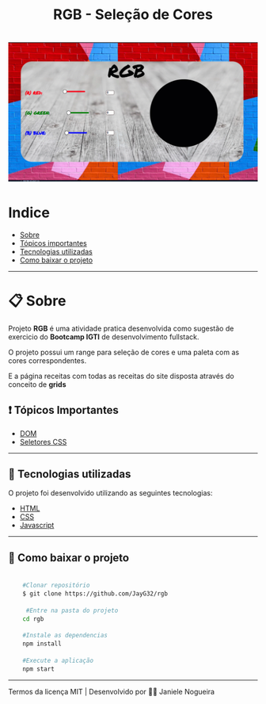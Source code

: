 <h1 align="center"> RGB - Seleção de Cores<h1>
<h1> <img src="img/rgb.gif" alt=""> <h1>

# Indice
- [Sobre](#-sobre)
- [Tópicos importantes](#-tópicos-importantes)
- [Tecnologias utilizadas](#-tecnologias-utilizadas)
- [Como baixar o projeto](#-como-baixar-o-projeto)

---

# 📋 Sobre
Projeto **RGB** é uma atividade pratica desenvolvida como sugestão de exercicio do **Bootcamp IGTI** de desenvolvimento fullstack.

O projeto possui um range para seleção de cores e uma paleta com as cores correspondentes.

E a página receitas com todas as receitas do site disposta através do conceito de  **grids**


##  ❗ Tópicos Importantes
- [DOM](https://www.w3schools.com/js/js_htmldom.asp)
- [Seletores CSS](https://developer.mozilla.org/pt-BR/docs/Web/CSS/Getting_Started/Seletores)

---

## 🚀 Tecnologias utilizadas 

O projeto foi desenvolvido utilizando as seguintes tecnologias:

- [HTML](https://www.w3schools.com/html/)
- [CSS](https://www.w3schools.com/css/default.asp)
- [Javascript](https://www.w3schools.com/js/default.asp)


---

## 📁 Como baixar o projeto
```bash

    #Clonar repositório
    $ git clone https://github.com/JayG32/rgb

     #Entre na pasta do projeto
    cd rgb

    #Instale as dependencias
    npm install

    #Execute a aplicação
    npm start

```

---
Termos da licença MIT  |  Desenvolvido por 👩‍💻 Janiele Nogueira